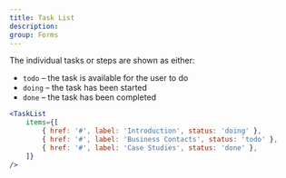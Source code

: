 ```yaml
---
title: Task List
description:
group: Forms
---
```


The individual tasks or steps are shown as either:

- `todo` – the task is available for the user to do
- `doing` – the task has been started
- `done` – the task has been completed

```jsx live
<TaskList
	items={[
		{ href: '#', label: 'Introduction', status: 'doing' },
		{ href: '#', label: 'Business Contacts', status: 'todo' },
		{ href: '#', label: 'Case Studies', status: 'done' },
	]}
/>
```

